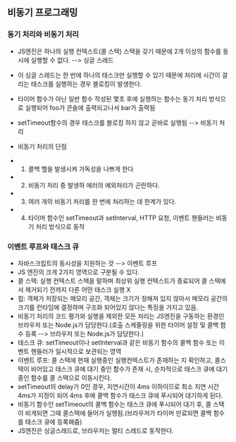 ## 비동기 프로그래밍
### 동기 처리와 비동기 처리
- JS엔진은 하나의 실행 컨텍스트(콜 스택) 스택을 갖기 때문에 2개 이상의 함수를 동시에 실행할 수 없다. --> 싱글 스레드
- 이 싱글 스레드는 한 번에 하나의 태스크만 실행할 수 있기 때문에 처리에 시간이 걸리는 태스크를 실행하는 경우 블로킹이 발생한다.
- 타이머 함수가 아닌 일반 함수 작성된 몇초 후에 실행하는 함수는 동기 처리 방식으로 실행되어 foo가 콘솔에 출력되고나서 bar가 출력됨
- setTimeout함수의 경우 태스크를 블로킹 하지 않고 곧바로 실행됨 --> 비동기 처리

- 비동기 처리의 단점
- 1. 콜백 헬을 발생시켜 가독성을 나쁘게 한다
- 2. 비동기 처리 중 발생하 에러의 예외처리가 곤란하다.
- 3. 여러 개의 비동기 처리를 한 번에 처리하는 데 한계가 있다.
- 4. 타이머 함수인 setTimeout과 setInterval, HTTP 요청, 이벤트 핸들러는 비동기 처리 방식으로 동작

### 이벤트 루프와 태스크 큐
- 자바스크립트의 동시성을 지원하는 것 --> 이벤트 루프
- JS 엔진의 크게 2가지 영역으로 구분될 수 있다.
- 콜 스택: 실행 컨텍스트 스택을 말하며 최상위 실행 컨텍스트가 종료되어 콜 스택에서 제거되기 전까지 다른 어떤 태스크 실행 X
- 힙: 객체가 저장되는 메모리 공간, 객체는 크기가 정해져 있지 않아서 메모리 공간의 크기를 런타임에 결정하며 구조화 되어있지 않다는 특징을 가지고 있음.
- 비동기 처리의 코드 평가와 실행을 제외한 모든 처리는 JS엔진을 구동하는 환경인 브라우저 또는 Node.js가 담당한다.(호출 스케줄링을 위한 타이머 설정 및 콜백 함수 등록 --> 브라우저 또는 Node.js가 담당한다.)
- 태스크 큐: setTimeout이나 setInterval과 같은 비동기 함수의 콜백 함수 또는 이벤트 핸들러가 일시적으로 보관되는 영역
- 이벤트 루프: 콜 스택에 현재 실행중인 실행컨텍스트가 존재하는 지 확인하고, 콜스택이 비어있고 태스크 큐에 대기 중인 함수가 존재 시, 순차적으로 태스크 큐에 대기 중인 함수를 콜 스택으로 이동시킨다.
- setTimeout의 delay가 0인 경우, 지연시간이 4ms 이하이므로 최소 지연 시간 4ms가 지정이 되어 4ms 후에 콜백 함수가 태스크 큐에 푸시되어 대기하게 된다.
- 비동기 함수인 setTimeout의 콜백 함수는 태스크 큐에 푸시되어 대기 후, 콜 스택이 비게되면 그때 콜스택에 들어가 실행됨.(브라우저가 타이머 만료되면 콜백 함수를 태스크 큐에 등록해줌)
- JS엔진은 싱글스레드로, 브라우저는 멀티 스레드로 동작한다.